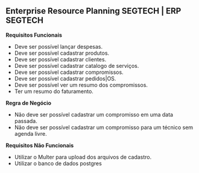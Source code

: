 ## Enterprise Resource Planning SEGTECH | ERP SEGTECH

**Requisitos Funcionais**

- Deve ser possível lançar despesas.
- Deve ser possível cadastrar produtos.
- Deve ser possível cadastrar clientes.
- Deve ser possível cadastrar catalogo de serviços.
- Deve ser possível cadastrar compromissos.
- Deve ser possível cadastrar pedidos|OS.
- Deve ser possível ver um resumo dos compromissos.
- Ter um resumo do faturamento.

**Regra de Negócio**

- Não deve ser possível cadastrar um compromisso em uma data passada.
- Não deve ser possível cadastrar um compromisso para um técnico sem agenda livre.

**Requisitos Não Funcionais**

- Utilizar o Multer para upload dos arquivos de cadastro.
- Utilizar o banco de dados postgres
